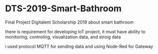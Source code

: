 # DTS-2019-Smart-Bathroom
Final Project Digitalent Scholarship 2019 about smart bathroom

there is requirement for developing IoT project, it must have ability to monitoring, controling, visualization data, and stroig data

i used protocol MQTT for sending data and using Node-Red for Gateway
